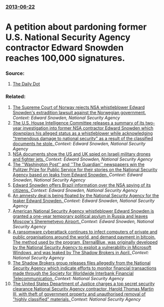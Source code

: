 ### [2013-06-22](/news/2013/06/22/index.md)

# A petition about pardoning former U.S. National Security Agency contractor  Edward Snowden reaches 100,000 signatures. 




### Source:

1. [The Daily Dot](http://www.dailydot.com/politics/edward-snowden-charged-petition/)

### Related:

1. [The Supreme Court of Norway rejects NSA whistleblower Edward Snowden's extradition lawsuit against the Norwegian government. ](/news/2016/11/25/the-supreme-court-of-norway-rejects-nsa-whistleblower-edward-snowden-s-extradition-lawsuit-against-the-norwegian-government.md) _Context: Edward Snowden, National Security Agency_
2. [The U.S. House Intelligence Committee releases a summary of its two-year investigation into former NSA contractor Edward Snowden which downplays his alleged status as a whistleblower while acknowledging "tremendous damage to national security" as a result of the classified documents he stole. ](/news/2016/09/15/the-u-s-house-intelligence-committee-releases-a-summary-of-its-two-year-investigation-into-former-nsa-contractor-edward-snowden-which-downp.md) _Context: Edward Snowden, National Security Agency_
3. [NSA documents show the US and UK spied on Israeli military drones and fighter jets. ](/news/2016/01/30/nsa-documents-show-the-us-and-uk-spied-on-israeli-military-drones-and-fighter-jets.md) _Context: Edward Snowden, National Security Agency_
4. [The ''Washington Post'' and ''The Guardian'' newspapers win the Pulitzer Prize for Public Service for their stories on the National Security Agency based on leaks from Edward Snowden. ](/news/2014/04/14/the-washington-post-and-the-guardian-newspapers-win-the-pulitzer-prize-for-public-service-for-their-stories-on-the-national-security.md) _Context: Edward Snowden, National Security Agency_
5. [Edward Snowden offers Brazil information over the NSA spying of its citizens. ](/news/2013/12/17/edward-snowden-offers-brazil-information-over-the-nsa-spying-of-its-citizens.md) _Context: Edward Snowden, National Security Agency_
6. [An amnesty deal is being floated by the National Security Agency for the leaker Edward Snowden. ](/news/2013/12/16/an-amnesty-deal-is-being-floated-by-the-national-security-agency-for-the-leaker-edward-snowden.md) _Context: Edward Snowden, National Security Agency_
7. [American National Security Agency whistleblower Edward Snowden is granted a one-year temporary political asylum in Russia and leaves Moscow's Sheremetyevo Airport. ](/news/2013/08/1/american-national-security-agency-whistleblower-edward-snowden-is-granted-a-one-year-temporary-political-asylum-in-russia-and-leaves-moscow.md) _Context: Edward Snowden, National Security Agency_
8. [A ransomware cyberattack continues to infect computers of private and public organisations around the world, and demand payment in bitcoin. The method used by the program, EternalBlue, was originally developed by the National Security Agency to exploit a vulnerability in Microsoft Windows, and was leaked by The Shadow Brokers in April. ](/news/2017/05/13/a-ransomware-cyberattack-continues-to-infect-computers-of-private-and-public-organisations-around-the-world-and-demand-payment-in-bitcoin.md) _Context: National Security Agency_
9. [The Shadow Brokers group releases files allegedly from the National Security Agency which indicate efforts to monitor financial transactions made through the Society for Worldwide Interbank Financial Telecommunication. ](/news/2017/04/14/the-shadow-brokers-group-releases-files-allegedly-from-the-national-security-agency-which-indicate-efforts-to-monitor-financial-transactions.md) _Context: National Security Agency_
10. [The United States Department of Justice charges a top secret security clearance National Security Agency contractor, Harold Thomas Martin III, with theft of government property and unauthorised removal of "highly classified" materials. ](/news/2016/10/5/the-united-states-department-of-justice-charges-a-top-secret-security-clearance-national-security-agency-contractor-harold-thomas-martin-ii.md) _Context: National Security Agency_
